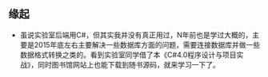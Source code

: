 ##  缘起
+ 虽说实验室后端用C#，但其实我并没有真正用过，N年前也是学过大概的，主要是2015年底左右主要解决一些数据库方面的问题，需要连接数据库并做一些数据格式转换之类的。看到实验室同学借了本《C#4.0程序设计与项目实战》，同时图书馆网站上也能下载到随书源码，就来学习一下了。